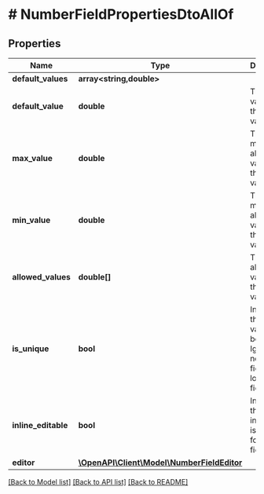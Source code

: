 # # NumberFieldPropertiesDtoAllOf

## Properties

Name | Type | Description | Notes
------------ | ------------- | ------------- | -------------
**default_values** | **array<string,double>** |  | [optional]
**default_value** | **double** | The default value for the field value. | [optional]
**max_value** | **double** | The maximum allowed value for the field value. | [optional]
**min_value** | **double** | The minimum allowed value for the field value. | [optional]
**allowed_values** | **double[]** | The allowed values for the field value. | [optional]
**is_unique** | **bool** | Indicates if the field value must be unique. Ignored for nested fields and localized fields. | [optional]
**inline_editable** | **bool** | Indicates that the inline editor is enabled for this field. | [optional]
**editor** | [**\OpenAPI\Client\Model\NumberFieldEditor**](NumberFieldEditor.md) |  | [optional]

[[Back to Model list]](../../README.md#models) [[Back to API list]](../../README.md#endpoints) [[Back to README]](../../README.md)
